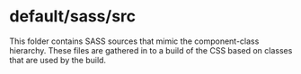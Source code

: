 # default/sass/src

This folder contains SASS sources that mimic the component-class hierarchy. These files
are gathered in to a build of the CSS based on classes that are used by the build.
